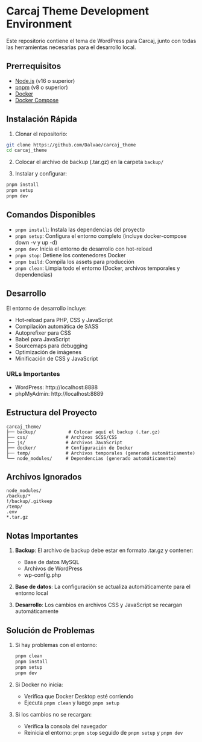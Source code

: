 # Carcaj Theme Development Environment

Este repositorio contiene el tema de WordPress para Carcaj, junto con todas las herramientas necesarias para el desarrollo local.

## Prerrequisitos

- [Node.js](https://nodejs.org/) (v16 o superior)
- [pnpm](https://pnpm.io/) (v8 o superior)
- [Docker](https://www.docker.com/get-started)
- [Docker Compose](https://docs.docker.com/compose/install/)

## Instalación Rápida

1. Clonar el repositorio:

```bash
git clone https://github.com/Dalvae/carcaj_theme
cd carcaj_theme
```

2. Colocar el archivo de backup (.tar.gz) en la carpeta `backup/`

3. Instalar y configurar:

```bash
pnpm install
pnpm setup
pnpm dev
```

## Comandos Disponibles

- `pnpm install`: Instala las dependencias del proyecto
- `pnpm setup`: Configura el entorno completo (incluye docker-compose down -v y up -d)
- `pnpm dev`: Inicia el entorno de desarrollo con hot-reload
- `pnpm stop`: Detiene los contenedores Docker
- `pnpm build`: Compila los assets para producción
- `pnpm clean`: Limpia todo el entorno (Docker, archivos temporales y dependencias)

## Desarrollo

El entorno de desarrollo incluye:

- Hot-reload para PHP, CSS y JavaScript
- Compilación automática de SASS
- Autoprefixer para CSS
- Babel para JavaScript
- Sourcemaps para debugging
- Optimización de imágenes
- Minificación de CSS y JavaScript

### URLs Importantes

- WordPress: http://localhost:8888
- phpMyAdmin: http://localhost:8889

## Estructura del Proyecto

```
carcaj_theme/
├── backup/            # Colocar aquí el backup (.tar.gz)
├── css/              # Archivos SCSS/CSS
├── js/               # Archivos JavaScript
├── docker/           # Configuración de Docker
├── temp/             # Archivos temporales (generado automáticamente)
└── node_modules/     # Dependencias (generado automáticamente)
```

## Archivos Ignorados

```
node_modules/
/backup/*
!/backup/.gitkeep
/temp/
.env
*.tar.gz
```

## Notas Importantes

1. **Backup**: El archivo de backup debe estar en formato .tar.gz y contener:

   - Base de datos MySQL
   - Archivos de WordPress
   - wp-config.php

2. **Base de datos**: La configuración se actualiza automáticamente para el entorno local

3. **Desarrollo**: Los cambios en archivos CSS y JavaScript se recargan automáticamente

## Solución de Problemas

1. Si hay problemas con el entorno:

   ```bash
   pnpm clean
   pnpm install
   pnpm setup
   pnpm dev
   ```

2. Si Docker no inicia:

   - Verifica que Docker Desktop esté corriendo
   - Ejecuta `pnpm clean` y luego `pnpm setup`

3. Si los cambios no se recargan:
   - Verifica la consola del navegador
   - Reinicia el entorno: `pnpm stop` seguido de `pnpm setup` y `pnpm dev`
